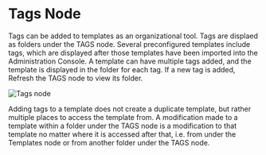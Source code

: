 # Tags Node

Tags can be added to templates as an organizational tool. Tags are displaed as folders under the
TAGS node. Several preconfigured templates include tags, which are displayed after those templates
have been imported into the Administration Console. A template can have multiple tags added, and the
template is displayed in the folder for each tag. If a new tag is added, Refresh the TAGS node to
view its folder.

![Tags node](/img/product_docs/threatprevention/threatprevention/admin/tags/tags.webp)

Adding tags to a template does not create a duplicate template, but rather multiple places to access
the template from. A modification made to a template within a folder under the TAGS node is a
modification to that template no matter where it is accessed after that, i.e. from under the
Templates node or from another folder under the TAGS node.
